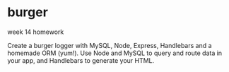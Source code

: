 # burger
week 14 homework

Create a burger logger with MySQL, Node, Express, Handlebars and a homemade ORM (yum!). 
Use Node and MySQL to query and route data in your app, and Handlebars to generate your HTML.
